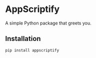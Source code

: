 # AppScriptify

A simple Python package that greets you.

## Installation
```bash
pip install appscriptify
